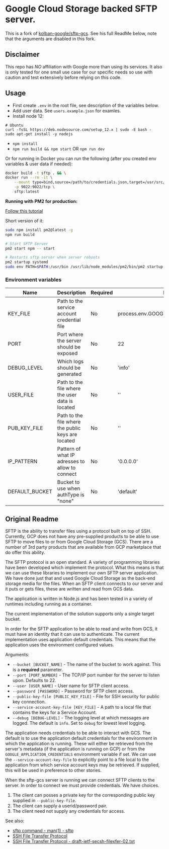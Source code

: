 # Google Cloud Storage backed SFTP server.

This is a fork of [kolban-google/sftp-gcs](https://github.com/kolban-google/sftp-gcs). See his full ReadMe below, note that the arguments are disabled in this fork.

## Disclaimer

This repo has _NO_ affiliation with Google more than using its services. It also is only tested for one small use case for our specific needs so use with caution and test extensively before relying on this code.

## Usage

-  First create `.env` in the root file, see description of the variables below.
-  Add user data. See `users.example.json` for examles.
-  Install node 12:
```
# Ubuntu
curl -fsSL https://deb.nodesource.com/setup_12.x | sudo -E bash -
sudo apt-get install -y nodejs
```
-  `npm install`
-  `npm run build && npm start` OR `npm run dev`

Or for running in Docker you can run the following (after you created env variables & user data if needed):

```sh
docker build -t sftp . && \
docker run --rm -it \
	--mount type=bind,source=/path/to/credentials.json,target=/usr/src/app/key.json \
	-p 9022:9022/tcp \
	sftp:latest
```

**Running with PM2 for production:**

[Follow this tutorial](https://www.digitalocean.com/community/tutorials/how-to-set-up-a-node-js-application-for-production-on-ubuntu-20-04)

Short version of it:
```sh
sudo npm install pm2@latest -g
npm run build

# Start SFTP Server
pm2 start npm -- start

# Restarts sftp server when server reboots
pm2 startup systemd
sudo env PATH=$PATH:/usr/bin /usr/lib/node_modules/pm2/bin/pm2 startup systemd -u noahgary --hp /home/noahgary
```

### Environment variables

| Name           | Description                                        | Required | Default value                              |
| -------------- | -------------------------------------------------- | -------- | ------------------------------------------ |
| KEY_FILE       | Path to the service account credential file        | No       | process.env.GOOGLE_APPLICATION_CREDENTIALS |
| PORT           | Port where the server should be exposed            | No       | 22                                         |
| DEBUG_LEVEL    | Which logs should be generated                     | No       | 'info'                                     |
| USER_FILE      | Path to the file where the user data is located    | No       | ''                                         |
| PUB_KEY_FILE   | Path to the file where the public keys are located | No       | ''                                         |
| IP_PATTERN     | Pattern of what IP adresses to allow to connect    | No       | '0.0.0.0'                                  |
| DEFAULT_BUCKET | Bucket to use when authType is "none"              | No       | 'default'                                  |

## Original Readme

SFTP is the ability to transfer files using a protocol built on top of SSH. Currently, GCP does not have any pre-supplied products to be able to use SFTP to move files to or from Google Cloud Storage (GCS). There are a number of 3rd party products that are available from GCP marketplace that do offer this ability.

The SFTP protocol is an open standard. A variety of programming libraries have been developed which implement the protocol. What this means is that we can use these libraries to implement our own SFTP server application. We have done just that and used Google Cloud Storage as the back-end storage media for the files. When an SFTP client connects to our server and it puts or gets files, these are written and read from GCS data.

The application is written in Node.js and has been tested in a variety of runtimes including running as a container.

The current implementation of the solution supports only a single target bucket.

In order for the SFTP application to be able to read and write from GCS, it must have an identity that it can use to authenticate. The current implementation uses application default credentials. This means that the application uses the environment configured values.

Arguments:

-  `--bucket [BUCKET_NAME]` - The name of the bucket to work against. This is a **required** parameter.
-  `--port [PORT_NUMBER]` - The TCP/IP port number for the server to listen upon. Defaults to 22.
-  `--user [USER_NAME]` - User name for SFTP client access.
-  `--password [PASSWORD]` - Password for SFTP client access.
-  `--public-key-file [PUBLIC_KEY_FILE]` - File for SSH security for public key connection.
-  `--service-account-key-file [KEY_FILE]` - A path to a local file that contains the keys for a Service Account.
-  `--debug [DEBUG-LEVEL]` - The logging level at which messages are logged. The default is `info`. Set to `debug` for lowest level logging.

The application needs credentials to be able to interact with GCS. The default is to use the application default credentials for the environment in which the application is running. These will either be retrieved from the server's metadata (if the application is running on GCP) or from the `GOOGLE_APPLICATION_CREDENTIALS` environment variable if set. We can use the `--service-account-key-file` to explicitly point to a file local to the application from which service account keys may be retrieved. If supplied, this will be used in preference to other stories.

When the sftp-gcs server is running we can connect SFTP clients to the server. In order to connect we must provide credentials. We have choices.

1. The client can posses a private key for the corresponding public key supplied in `--public-key-file`.
2. The client can supply a userid/password pair.
3. The client need not supply any credentials for access.

See also:

-  [sftp command - man(1) - sftp](https://linux.die.net/man/1/sftp)
-  [SSH File Transfer Protocol](https://en.wikipedia.org/wiki/SSH_File_Transfer_Protocols)
-  [SSH File Transfer Protocol - draft-ietf-secsh-filexfer-02.txt](https://tools.ietf.org/html/draft-ietf-secsh-filexfer-02)
